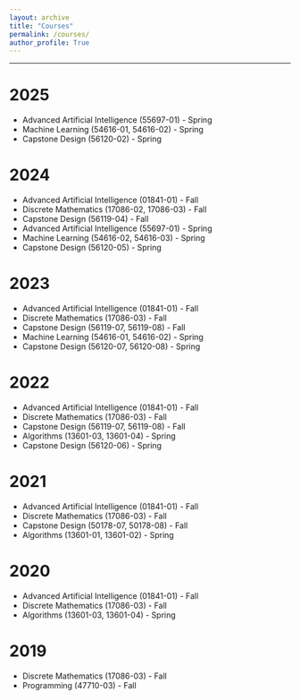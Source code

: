 ```yaml
---
layout: archive
title: "Courses"
permalink: /courses/
author_profile: True
---
```


-----
# 2025
* Advanced Artificial Intelligence (55697-01) - Spring
* Machine Learning (54616-01, 54616-02) - Spring
* Capstone Design (56120-02) - Spring

# 2024
* Advanced Artificial Intelligence (01841-01) - Fall
* Discrete Mathematics (17086-02, 17086-03) - Fall
* Capstone Design (56119-04) - Fall   
* Advanced Artificial Intelligence (55697-01) - Spring
* Machine Learning (54616-02, 54616-03) - Spring   
* Capstone Design (56120-05) - Spring

# 2023
* Advanced Artificial Intelligence (01841-01) - Fall
* Discrete Mathematics (17086-03) - Fall
* Capstone Design (56119-07, 56119-08) - Fall   
* Machine Learning (54616-01, 54616-02) - Spring   
* Capstone Design (56120-07, 56120-08) - Spring

# 2022
* Advanced Artificial Intelligence (01841-01) - Fall
* Discrete Mathematics (17086-03) - Fall
* Capstone Design (56119-07, 56119-08) - Fall   
* Algorithms (13601-03, 13601-04) - Spring
* Capstone Design (56120-06) - Spring

# 2021
* Advanced Artificial Intelligence (01841-01) - Fall
* Discrete Mathematics (17086-03) - Fall
* Capstone Design (50178-07, 50178-08) - Fall  
* Algorithms (13601-01, 13601-02) - Spring

# 2020
* Advanced Artificial Intelligence (01841-01) - Fall
* Discrete Mathematics (17086-03) - Fall
* Algorithms (13601-03, 13601-04) - Spring

# 2019
* Discrete Mathematics (17086-03) - Fall   
* Programming (47710-03) - Fall

